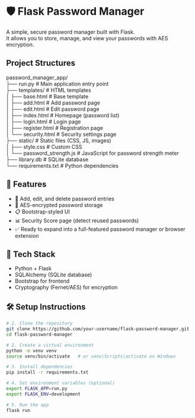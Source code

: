# 🛡️ Flask Password Manager

A simple, secure password manager built with Flask.  
It allows you to store, manage, and view your passwords with AES encryption.  

## Project Structures
password_manager_app/  
├── run.py                 # Main application entry point  
├── templates/             # HTML templates  
│   ├── base.html          # Base template  
│   ├── add.html           # Add password page  
│   ├── edit.html          # Edit password page  
│   ├── index.html         # Homepage (password list)  
│   ├── login.html         # Login page  
│   ├── register.html      # Registration page  
│   └── security.html      # Security settings page  
├── static/                # Static files (CSS, JS, images)  
│   ├── style.css          # Custom CSS  
│   └── password_strength.js  # JavaScript for password strength meter  
├── library.db             # SQLite database  
└── requirements.txt       # Python dependencies  
## 🚀 Features

- 🔐 Add, edit, and delete password entries
- 🧊 AES-encrypted password storage
- 📋 Bootstrap-styled UI
- 📊 Security Score page (detect reused passwords)
- ✅ Ready to expand into a full-featured password manager or browser extension

## 🧠 Tech Stack

- Python + Flask
- SQLAlchemy (SQLite database)
- Bootstrap for frontend
- Cryptography (Fernet/AES) for encryption

## 🛠️ Setup Instructions

```bash
# 1. Clone the repository
git clone https://github.com/your-username/flask-password-manager.git
cd flask-password-manager

# 2. Create a virtual environment
python -m venv venv
source venv/bin/activate   # or venv\Scripts\activate on Windows

# 3. Install dependencies
pip install -r requirements.txt

# 4. Set environment variables (optional)
export FLASK_APP=run.py
export FLASK_ENV=development

# 5. Run the app
flask run
